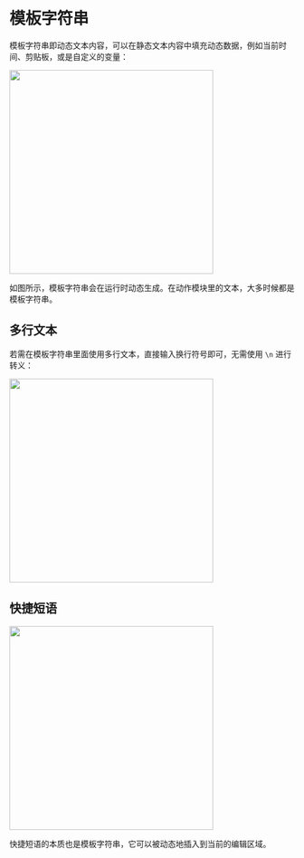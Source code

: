 # 模板字符串

模板字符串即动态文本内容，可以在静态文本内容中填充动态数据，例如当前时间、剪贴板，或是自定义的变量：

<img src="../cn/actions/assets/IMG_4.png" width="360" />

如图所示，模板字符串会在运行时动态生成。在动作模块里的文本，大多时候都是模板字符串。

## 多行文本

若需在模板字符串里面使用多行文本，直接输入换行符号即可，无需使用 `\n` 进行转义：

<img src="../cn/actions/assets/IMG_5.png" width="360" />

## 快捷短语

<img src="../cn/quick-start/assets/IMG_8.png" width="360" />

快捷短语的本质也是模板字符串，它可以被动态地插入到当前的编辑区域。